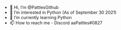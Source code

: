 - 👋 Hi, I’m @PattlesGithub
- 👀 I’m interested in Python (As of September 30 2021)
- 🌱 I’m currently learning Python
- 📫 How to reach me - Discord aaPattles#0827

<!---
PattlesGithub/PattlesGithub is a ✨ special ✨ repository because its `README.md` (this file) appears on your GitHub profile.
You can click the Preview link to take a look at your changes.
--->
